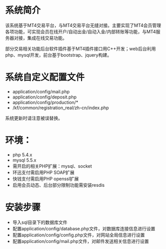 # 系统简介
该系统基于MT4交易平台，与MT4交易平台无缝对接。主要实现了MT4会员管理各项功能，可实现会员在线开户/自动出金/自动入金/内部转账等功能，与MT4服务器对接，集成在线交易功能。

部分交易相关功能后台软件插件基于MT4插件接口用C++开发；web后台利用php、mysql开发，前台基于bootstrap、jquery构建。

# 系统自定义配置文件
* application/config/mail.php
* application/config/deposit.php
* application/config/production/*
* /kf/common/registration_real/zh-cn/index.php

系统更新时请注意被误替换。

# 环境：
- php 5.4.x
- mysql 5.5.x
- 需开启的相关PHP扩展：mysql、socket
- 环迅支付需启用PHP SOAP扩展
- 快钱支付需启用PHP openssl扩展
- 启用会员动态、后台部分限制功能需安装resdis

# 安装步骤
* 导入sql目录下的数据库文件
* 配置application/config/database.php文件，对数据库连接信息进行设置
* 配置application/config/config.php文件，对网站全局信息进行设置
* 配置application/config/mail.php文件，对邮件发送相关信息进行设置